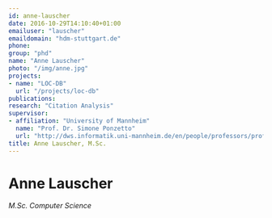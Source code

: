 ```yaml
---
id: anne-lauscher
date: 2016-10-29T14:10:40+01:00
emailuser: "lauscher"
emaildomain: "hdm-stuttgart.de"
phone:
group: "phd"
name: "Anne Lauscher"
photo: "/img/anne.jpg"
projects:
- name: "LOC-DB"
  url: "/projects/loc-db"
publications:
research: "Citation Analysis"
supervisor:
- affiliation: "University of Mannheim"
  name: "Prof. Dr. Simone Ponzetto"
  url: "http://dws.informatik.uni-mannheim.de/en/people/professors/profdrsimonepaoloponzetto/"
title: Anne Lauscher, M.Sc.
---
```


# Anne Lauscher

*M.Sc. Computer Science*




